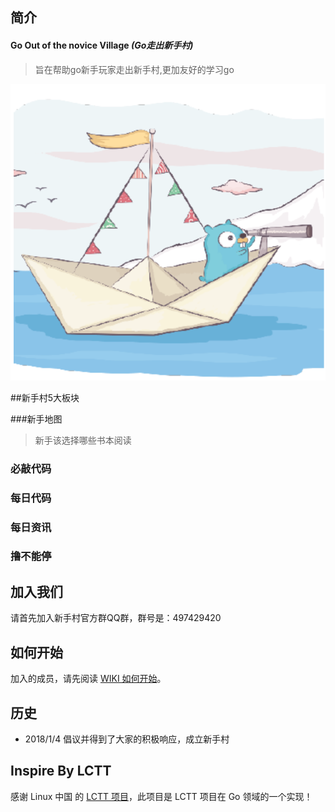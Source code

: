 简介
-------------------------------
#### Go Out of the novice Village   *(Go走出新手村)*

> 旨在帮助go新手玩家走出新手村,更加友好的学习go

![](GoOOTVN.png)

##新手村5大板块

###新手地图
> 新手该选择哪些书本阅读
>

### 必敲代码
### 每日代码
### 每日资讯
### 撸不能停

加入我们
-------------------------------

请首先加入新手村官方群QQ群，群号是：497429420

如何开始
-------------------------------

加入的成员，请先阅读 [WIKI 如何开始](https://github.com/xiaoheigou/GoOOTNV/wiki)。

历史
-------------------------------

* 2018/1/4 倡议并得到了大家的积极响应，成立新手村

## Inspire By LCTT

感谢 Linux 中国 的 [LCTT 项目](https://github.com/LCTT/TranslateProject)，此项目是 LCTT 项目在 Go 领域的一个实现！


